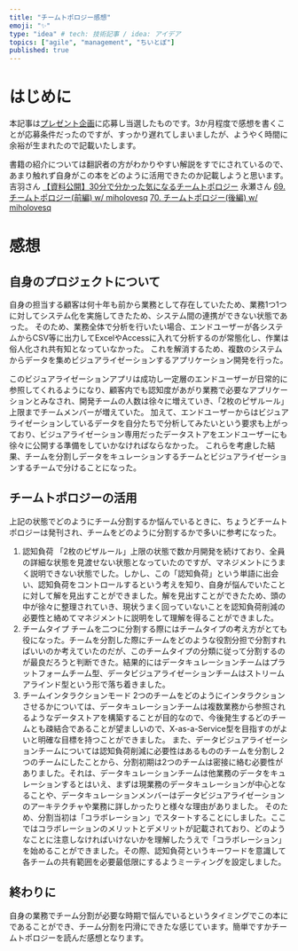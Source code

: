 ```yaml
---
title: "チームトポロジー感想"
emoji: "✨"
type: "idea" # tech: 技術記事 / idea: アイデア
topics: ["agile", "management", "ちいとぽ"]
published: true
---
```

# はじめに
本記事は[プレゼント企画](https://twitter.com/ryuzee/status/1468815813230862338)に応募し当選したものです。3か月程度で感想を書くことが応募条件だったのですが、すっかり遅れてしまいましたが、ようやく時間に余裕が生まれたので記載いたします。

書籍の紹介については翻訳者の方がわかりやすい解説をすでにされているので、あまり触れず自身がこの本をどのように活用できたのか記載しようと思います。
吉羽さん
[【資料公開】30分で分かった気になるチームトポロジー](https://www.ryuzee.com/contents/blog/14566)
永瀬さん
[69. チームトポロジー(前編) w/ miholovesq](https://fukabori.fm/episode/69)
[70. チームトポロジー(後編) w/ miholovesq](https://fukabori.fm/episode/70)

# 感想
## 自身のプロジェクトについて
自身の担当する顧客は何十年も前から業務として存在していたため、業務1つ1つに対してシステム化を実施してきたため、システム間の連携ができない状態であった。
そのため、業務全体で分析を行いたい場合、エンドユーザーが各システムからCSV等に出力してExcelやAccessに入れて分析するのが常態化し、作業は俗人化され共有知となっていなかった。
これを解消するため、複数のシステムからデータを集めビジュアライゼーションするアプリケーション開発を行った。

このビジュアライゼーションアプリは成功し一定層のエンドユーザーが日常的に参照してくれるようになり、顧客内でも認知度があがり業務で必要なアプリケーションとみなされ、開発チームの人数は徐々に増えていき、「2枚のピザルール」上限までチームメンバーが増えていた。
加えて、エンドユーザーからはビジュアライゼーションしているデータを自分たちで分析してみたいという要求も上がっており、ビジュアライゼーション専用だったデータストアをエンドユーザーにも徐々に公開する準備をしていかなければならなかった。
これらを考慮した結果、チームを分割しデータをキュレーションするチームとビジュアライゼーションするチームで分けることになった。

## チームトポロジーの活用
上記の状態でどのようにチーム分割するか悩んでいるときに、ちょうどチームトポロジーは発刊され、チームをどのように分割するかで多いに参考になった。
1. 認知負荷
「2枚のピザルール」上限の状態で数か月開発を続けており、全員の詳細な状態を見渡せない状態となっていたのですが、マネジメントにうまく説明できない状態でした。しかし、この「認知負荷」という単語に出会い、認知負荷をコントロールするという考えを知り、自身が悩んでいたことに対して解を見出すことができました。解を見出すことができたため、頭の中が徐々に整理されていき、現状うまく回っていないことを認知負荷削減の必要性と絡めてマネジメントに説明をして理解を得ることができました。
1. チームタイプ
チームを二つに分割する際にはチームタイプの考え方がとても役になった。チームを分割した際にチームをどのような役割分担で分割すればいいのか考えていたのだが、このチームタイプの分類に従って分割するのが最良だろうと判断できた。結果的にはデータキュレーションチームはプラットフォームチーム型、データビジュアライゼーションチームはストリームアラインド型という形で落ち着きました。
1. チームインタラクションモード
2つのチームをどのようにインタラクションさせるかについては、データキュレーションチームは複数業務から参照されるようなデータストアを構築することが目的なので、今後発生するどのチームとも疎結合であることが望ましいので、X-as-a-Service型を目指すのがよいと明確な目標を持つことができました。
また、データビジュアライゼーションチームについては認知負荷削減に必要性はあるもののチームを分割し２つのチームにしたことから、分割初期は2つのチームは密接に絡む必要性がありました。それは、データキュレーションチームは他業務のデータをキュレーションするとはいえ、まずは現業務のデータキュレーションが中心となることや、データキュレーションメンバーはデータビジュアライゼーションのアーキテクチャや業務に詳しかったりと様々な理由がありました。
そのため、分割当初は「コラボレーション」でスタートすることにしました。ここではコラボレーションのメリットとデメリットが記載されており、どのようなことに注意しなければいけないかを理解したうえで「コラボレーション」を始めることができました。その際、認知負荷というキーワードを意識して各チームの共有範囲を必要最低限にするようミーティングを設定しました。

## 終わりに
自身の業務でチーム分割が必要な時期で悩んでいるというタイミングでこの本にであることができ、チーム分割を円滑にできたな感じています。簡単ですかチームトポロジーを読んだ感想となります。